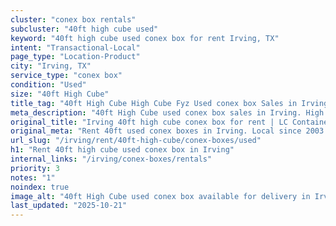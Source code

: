 ```yaml
---
cluster: "conex box rentals"
subcluster: "40ft high cube used"
keyword: "40ft high cube used conex box for rent Irving, TX"
intent: "Transactional-Local"
page_type: "Location-Product"
city: "Irving, TX"
service_type: "conex box"
condition: "Used"
size: "40ft High Cube"
title_tag: "40ft High Cube High Cube Fyz Used conex box Sales in Irving | LC Container"
meta_description: "40ft High Cube used conex box sales in Irving. High cube containers with extra height. Fast delivery, competitive pricing. Serving conex boxes area. Quote ID: PI2. Call (214) 524-4168 for your free quote today."
original_title: "Irving 40ft high cube conex box for rent | LC Container"
original_meta: "Rent 40ft used conex boxes in Irving. Local since 2003. Flexible rental terms. Same-week delivery available. Get your free quote — call (214) 524-4168 today."
url_slug: "/irving/rent/40ft-high-cube/conex-boxes/used"
h1: "Rent 40ft high cube used conex box in Irving"
internal_links: "/irving/conex-boxes/rentals"
priority: 3
notes: "1"
noindex: true
image_alt: "40ft High Cube used conex box available for delivery in Irving"
last_updated: "2025-10-21"
---
```


<!-- TODO: Add unique city/inventory copy, images, and internal links here. -->
